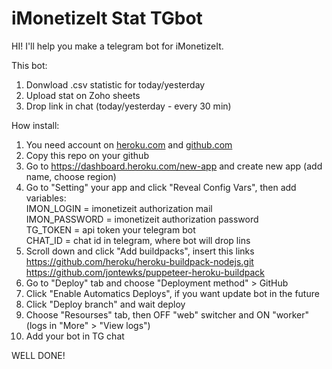 # iMonetizeIt Stat TGbot

HI! I'll help you make a telegram bot for iMonetizeIt.

This bot:
1. Donwload .csv statistic for today/yesterday
2. Upload stat on Zoho sheets
3. Drop link in chat (today/yesterday - every 30 min)


How install:
1. You need account on <a href="heroku.com">heroku.com</a> and <a href="github.com">github.com</a>
2. Copy this repo on your github
3. Go to <a href="https://dashboard.heroku.com/new-app">https://dashboard.heroku.com/new-app</a> and create new app (add name, choose region)
4. Go to "Setting" your app and click "Reveal Config Vars", then add variables:
<br>IMON_LOGIN = imonetizeit authorization mail
<br>IMON_PASSWORD = imonetizeit authorization password
<br>TG_TOKEN = api token your telegram bot
<br>CHAT_ID = chat id in telegram, where bot will drop lins
5. Scroll down and click "Add buildpacks", insert this links
<br>https://github.com/heroku/heroku-buildpack-nodejs.git
<br>https://github.com/jontewks/puppeteer-heroku-buildpack
6. Go to "Deploy" tab and choose "Deployment method" > GitHub
7. Click "Enable Automatics Deploys", if you want update bot in the future
8. Click "Deploy branch" and wait deploy
9. Choose "Resourses" tab, then OFF "web" switcher and ON "worker" (logs in "More" > "View logs")
10. Add your bot in TG chat

WELL DONE!
